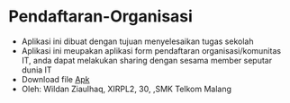 # Pendaftaran-Organisasi
* Aplikasi ini dibuat dengan tujuan menyelesaikan tugas sekolah
* Aplikasi ini meupakan aplikasi form pendaftaran organisasi/komunitas IT, anda dapat melakukan sharing dengan sesama member seputar dunia IT
* Download file [Apk](https://drive.google.com/open?id=0B74IXoSPfxQXcmJnQzM2TFNDR0k)
* Oleh: Wildan Ziaulhaq, XIRPL2, 30, ,SMK Telkom Malang
